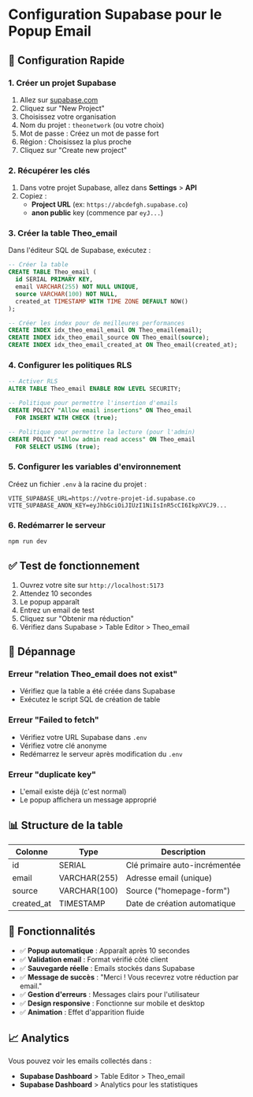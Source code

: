# Configuration Supabase pour le Popup Email

## 🚀 Configuration Rapide

### 1. Créer un projet Supabase
1. Allez sur [supabase.com](https://supabase.com)
2. Cliquez sur "New Project"
3. Choisissez votre organisation
4. Nom du projet : `theonetwork` (ou votre choix)
5. Mot de passe : Créez un mot de passe fort
6. Région : Choisissez la plus proche
7. Cliquez sur "Create new project"

### 2. Récupérer les clés
1. Dans votre projet Supabase, allez dans **Settings** > **API**
2. Copiez :
   - **Project URL** (ex: `https://abcdefgh.supabase.co`)
   - **anon public** key (commence par `eyJ...`)

### 3. Créer la table Theo_email
Dans l'éditeur SQL de Supabase, exécutez :

```sql
-- Créer la table
CREATE TABLE Theo_email (
  id SERIAL PRIMARY KEY,
  email VARCHAR(255) NOT NULL UNIQUE,
  source VARCHAR(100) NOT NULL,
  created_at TIMESTAMP WITH TIME ZONE DEFAULT NOW()
);

-- Créer les index pour de meilleures performances
CREATE INDEX idx_theo_email_email ON Theo_email(email);
CREATE INDEX idx_theo_email_source ON Theo_email(source);
CREATE INDEX idx_theo_email_created_at ON Theo_email(created_at);
```

### 4. Configurer les politiques RLS
```sql
-- Activer RLS
ALTER TABLE Theo_email ENABLE ROW LEVEL SECURITY;

-- Politique pour permettre l'insertion d'emails
CREATE POLICY "Allow email insertions" ON Theo_email
  FOR INSERT WITH CHECK (true);

-- Politique pour permettre la lecture (pour l'admin)
CREATE POLICY "Allow admin read access" ON Theo_email
  FOR SELECT USING (true);
```

### 5. Configurer les variables d'environnement
Créez un fichier `.env` à la racine du projet :

```env
VITE_SUPABASE_URL=https://votre-projet-id.supabase.co
VITE_SUPABASE_ANON_KEY=eyJhbGciOiJIUzI1NiIsInR5cCI6IkpXVCJ9...
```

### 6. Redémarrer le serveur
```bash
npm run dev
```

## ✅ Test de fonctionnement

1. Ouvrez votre site sur `http://localhost:5173`
2. Attendez 10 secondes
3. Le popup apparaît
4. Entrez un email de test
5. Cliquez sur "Obtenir ma réduction"
6. Vérifiez dans Supabase > Table Editor > Theo_email

## 🔧 Dépannage

### Erreur "relation Theo_email does not exist"
- Vérifiez que la table a été créée dans Supabase
- Exécutez le script SQL de création de table

### Erreur "Failed to fetch"
- Vérifiez votre URL Supabase dans `.env`
- Vérifiez votre clé anonyme
- Redémarrez le serveur après modification du `.env`

### Erreur "duplicate key"
- L'email existe déjà (c'est normal)
- Le popup affichera un message approprié

## 📊 Structure de la table

| Colonne | Type | Description |
|---------|------|-------------|
| id | SERIAL | Clé primaire auto-incrémentée |
| email | VARCHAR(255) | Adresse email (unique) |
| source | VARCHAR(100) | Source ("homepage-form") |
| created_at | TIMESTAMP | Date de création automatique |

## 🎯 Fonctionnalités

- ✅ **Popup automatique** : Apparaît après 10 secondes
- ✅ **Validation email** : Format vérifié côté client
- ✅ **Sauvegarde réelle** : Emails stockés dans Supabase
- ✅ **Message de succès** : "Merci ! Vous recevrez votre réduction par email."
- ✅ **Gestion d'erreurs** : Messages clairs pour l'utilisateur
- ✅ **Design responsive** : Fonctionne sur mobile et desktop
- ✅ **Animation** : Effet d'apparition fluide

## 📈 Analytics

Vous pouvez voir les emails collectés dans :
- **Supabase Dashboard** > Table Editor > Theo_email
- **Supabase Dashboard** > Analytics pour les statistiques
